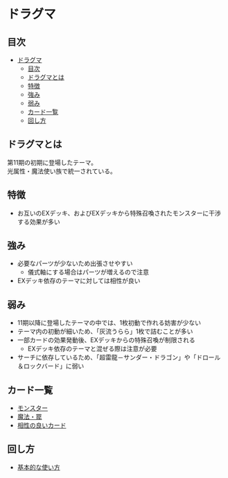 # ドラグマ

## 目次
- [ドラグマ](#ドラグマ)
  - [目次](#目次)
  - [ドラグマとは](#ドラグマとは)
  - [特徴](#特徴)
  - [強み](#強み)
  - [弱み](#弱み)
  - [カード一覧](#カード一覧)
  - [回し方](#回し方)

## ドラグマとは
第11期の初期に登場したテーマ。  
光属性・魔法使い族で統一されている。  

## 特徴
- お互いのEXデッキ、およびEXデッキから特殊召喚されたモンスターに干渉する効果が多い

## 強み
- 必要なパーツが少ないため出張させやすい
  - 儀式軸にする場合はパーツが増えるので注意
- EXデッキ依存のテーマに対しては相性が良い

## 弱み
- 11期以降に登場したテーマの中では、1枚初動で作れる妨害が少ない
- テーマ内の初動が細いため、「灰流うらら」1枚で詰むことが多い
- 一部カードの効果発動後、EXデッキからの特殊召喚が制限される
  - EXデッキ依存のテーマと混ぜる際は注意が必要
- サーチに依存しているため、「超雷龍－サンダー・ドラゴン」や「ドロール＆ロックバード」に弱い

## カード一覧
- [モンスター](./themeMonsterCards.md)
- [魔法・罠](./themeSpellAndTrapCards.md)
- [相性の良いカード](./cardsOther.md)

## 回し方
- [基本的な使い方](basicUsage.md)
